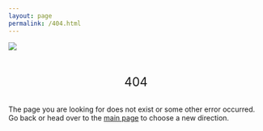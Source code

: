 ```yaml
---
layout: page
permalink: /404.html
---
```


<style text="style/css">
	img {
		float:center;
	}
</style>

<div>

<img src="../assets/images/404-emoji.png"/>
<p align="center">
<br/><br/><font size="5">404</font><br/><br/>

The page you are looking for does not exist or some other error occurred.<br/>
Go back or head over to the <a href="https://tushaargvs.github.io/" target="_blank">main page</a> to choose a new direction.
</p>
</div>